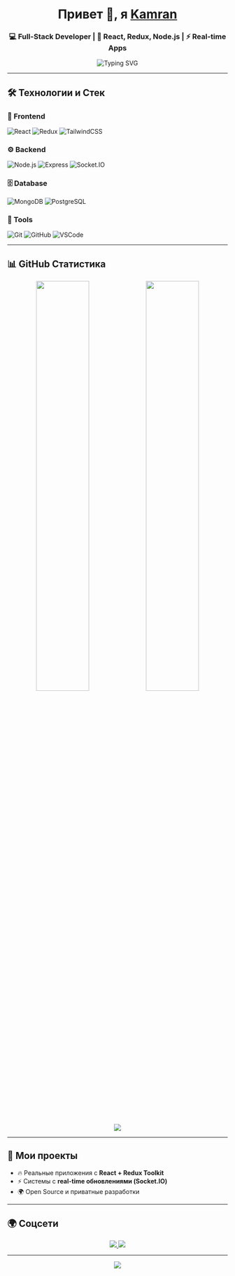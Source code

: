 <!-- Header -->
<h1 align="center">
  Привет 👋, я <a href="https://github.com/kamranAbdullaev" target="_blank">Kamran</a>  
</h1>

<h3 align="center">💻 Full-Stack Developer | 🚀 React, Redux, Node.js | ⚡ Real-time Apps</h3>

<p align="center">
  <img 
    src="https://readme-typing-svg.herokuapp.com?font=JetBrains+Mono&size=22&pause=800&color=00F7FF&center=true&vCenter=true&width=700&lines=Мой +Стек:;Full-Stack+Developer;React,+Redux,+Node.js;⚡+Real-time+Apps" 
    alt="Typing SVG" 
  />
</p>


---

## 🛠 Технологии и Стек

### 🚀 Frontend
![React](https://img.shields.io/badge/React-18-blue?style=for-the-badge&logo=react&logoColor=white)
![Redux](https://img.shields.io/badge/Redux-Toolkit-764abc?style=for-the-badge&logo=redux&logoColor=white)
![TailwindCSS](https://img.shields.io/badge/TailwindCSS-38B2AC?style=for-the-badge&logo=tailwind-css&logoColor=white)

### ⚙️ Backend
![Node.js](https://img.shields.io/badge/Node.js-18-green?style=for-the-badge&logo=node.js&logoColor=white)
![Express](https://img.shields.io/badge/Express.js-grey?style=for-the-badge&logo=express&logoColor=white)
![Socket.IO](https://img.shields.io/badge/Socket.IO-010101?style=for-the-badge&logo=socket.io&logoColor=white)

### 🗄 Database
![MongoDB](https://img.shields.io/badge/MongoDB-4ea94b?style=for-the-badge&logo=mongodb&logoColor=white)
![PostgreSQL](https://img.shields.io/badge/PostgreSQL-316192?style=for-the-badge&logo=postgresql&logoColor=white)

### 🔧 Tools
![Git](https://img.shields.io/badge/Git-F05032?style=for-the-badge&logo=git&logoColor=white)
![GitHub](https://img.shields.io/badge/GitHub-181717?style=for-the-badge&logo=github&logoColor=white)
![VSCode](https://img.shields.io/badge/VSCode-007ACC?style=for-the-badge&logo=visual-studio-code&logoColor=white)

---

## 📊 GitHub Статистика
<p align="center">
  <img width="49%" src="https://github-readme-stats.vercel.app/api?username=kamranAbdullaev&show_icons=true&theme=radical&count_private=true" />
  <img width="49%" src="https://github-readme-streak-stats.herokuapp.com/?user=kamranAbdullaev&theme=radical" />
</p>

<p align="center">
  <img src="https://github-readme-activity-graph.vercel.app/graph?username=kamranAbdullaev&theme=react-dark&bg_color=0D1117&hide_border=true" />
</p>

---

## 📂 Мои проекты
- 🔥 Реальные приложения с **React + Redux Toolkit**
- ⚡ Системы с **real-time обновлениями (Socket.IO)**
- 🌍 Open Source и приватные разработки

---

## 🌍 Соцсети
<p align="center">
  <a href="https://www.linkedin.com/in/kamran-abdullaev-0608a1245/" target="_blank">
    <img src="https://img.shields.io/badge/LinkedIn-blue?style=for-the-badge&logo=linkedin&logoColor=white" />
  </a>
  <a href="mailto:kamranabdullaev4002@gmail.com" target="_blank">
    <img src="https://img.shields.io/badge/Email-D14836?style=for-the-badge&logo=gmail&logoColor=white" />
  </a>
</p>

---

<!-- Animated Footer -->
<p align="center">
  <img src="https://capsule-render.vercel.app/api?type=waving&color=00F7FF&height=120&section=footer"/>
</p>
